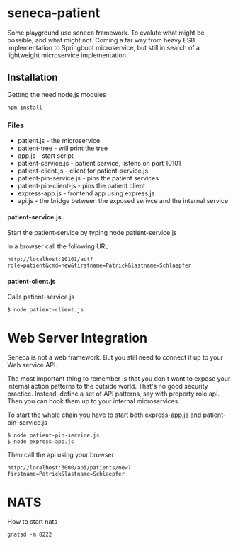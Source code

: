 # seneca-patient

Some playground use seneca framework. To evalute what might be possible,
and what might not.
Coming a far way from heavy ESB implementation to Springboot microservice,
but still in search of a lightweight microservice implementation.

## Installation

Getting the need node.js modules

```
npm install
```

### Files

- patient.js - the microservice
- patient-tree - will print the tree
- app.js - start script
- patient-service.js - patient service, listens on port 10101
- patient-client.js - client for patient-service.js
- patient-pin-service.js - pins the patient services
- patient-pin-client-js - pins the patient client
- express-app.js - frontend app using express.js
- api.js - the bridge between the exposed serivce and the internal service

#### patient-service.js

Start the patient-service by typing node patient-service.js

In a browser call the following URL
```
http://localhost:10101/act?role=patient&cmd=new&firstname=Patrick&lastname=Schlaepfer
```

#### patient-client.js

Calls patient-service.js

```
$ node patient-client.js
```

# Web Server Integration

Seneca is not a web framework. But you still need to connect it up to your Web
service API.

The most important thing to remember is that you don't want to expose your
internal action patterns to the outside world. That's no good security practice.
Instead, define a set of API patterns, say with property role:api. Then you
can hook them up to your internal microservices.

To start the whole chain you have to start both express-app.js and patient-pin-service.js

```
$ node patient-pin-service.js
$ node express-app.js
```

Then call the api using your browser
```
http://localhost:3000/api/patients/new?firstname=Patrick&lastname=Schlaepfer
```

# NATS

How to start nats

```
gnatsd -m 8222
```
